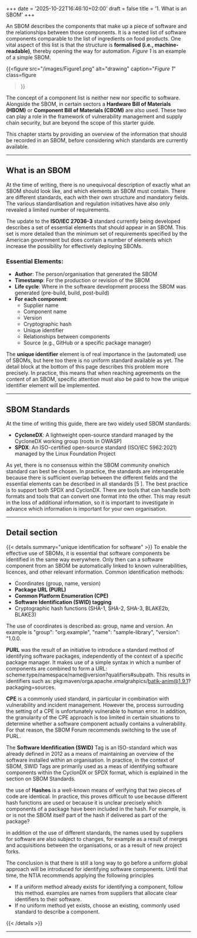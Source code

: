 +++
date = '2025-10-22T16:46:10+02:00'
draft = false
title = '1. What is an SBOM'
+++

An SBOM describes the components that make up a piece of software and the relationships between those components. It is a nested list of software components comparable to the list of ingredients on food products. One vital aspect of this list is that the structure is **formalised (i.e., machine-readable)**, thereby opening the way for automation. *Figure 1* is an example of a simple SBOM.

{{<figure 
src="/images/Figure1.png" 
alt="drawing"
caption="*Figure 1*"
class=figure
>}}

The concept of a component list is neither new nor specific to software. Alongside the SBOM, in certain sectors a **Hardware Bill of Materials (HBOM)** or **Component Bill of Materials (CBOM)** are also used. These two can play a role in the framework of vulnerability management and supply chain security, but are beyond the scope of this starter guide.

This chapter starts by providing an overview of the information that should be recorded in an SBOM, before considering which standards are currently available.

---
## What is an SBOM

At the time of writing, there is no unequivocal description of exactly what an SBOM should look like, and which elements an SBOM must contain. There are different standards, each with their own structure and mandatory fields. The various standardisation and regulation initiatives have also only revealed a limited number of requirements.

The update to the **ISO/IEC 27036-3** standard currently being developed describes a set of essential elements that should appear in an SBOM. This set is more detailed than the minimum set of requirements specified by the American government but does contain a number of elements which increase the possibility for effectively deploying SBOMs.

### Essential Elements:
- **Author**: The person/organisation that generated the SBOM
- **Timestamp**: For the production or revision of the SBOM
- **Life cycle**: Where in the software development process the SBOM was generated (pre-build, build, post-build)
- **For each component**:
  - Supplier name
  - Component name
  - Version
  - Cryptographic hash
  - Unique identifier
  - Relationships between components
  - Source (e.g., GitHub or a specific package manager)

The **unique identifier** element is of real importance in the (automated) use of SBOMs, but here too there is no uniform standard available as yet.
The detail block at the bottom of this page describes this problem more precisely. In practice, this means that when reaching agreements on the content of an SBOM, specific attention must also be paid to how the unique identifier element will be implemented.

---

## SBOM Standards

At the time of writing this guide, there are two widely used SBOM standards:
- **CycloneDX**: A lightweight open-source standard managed by the CycloneDX working group (roots in OWASP)
- **SPDX**: An ISO-certified open-source standard (ISO/IEC 5962:2021) managed by the Linux Foundation Project

As yet, there is no consensus within the SBOM community onwhich standard can best be chosen. In practice, the standards are interoperable because there is sufficient overlap between the different fields and the essential elements can be described in all standards [5 ]. 
The best practice is to support both SPDX and CyclonDX. There are tools that can handle both formats and tools that can convert one format into the other. This may result in the loss of additional information, so it is important to investigate in advance which information is important for your own organisation.


---
## Detail section

{{< details summary="unique identification for software" >}}
To enable the effective use of SBOMs, it is essential that software components be identified in the same way everywhere. Only then can a software component from an SBOM be automatically linked to known vulnerabilities, licences, and other relevant information.
Common identification methods:
- Coordinates (group, name, version)
- **Package URL (PURL)**
- **Common Platform Enumeration (CPE)**
- **Software Identification (SWID) tagging**
- Cryptographic hash functions (SHA-1, SHA-2, SHA-3, BLAKE2b, BLAKE3)

The use of coordinates is described as: group, name and version. 
An example is "group": "org.example", "name": "sample-library", 
"version": "1.0.0.

**PURL** was the result of an initiative to introduce a standard method of identifying software packages, independently of the context of a specific package manager. It makes use of a simple syntax in which a number of components are combined to form a URL: scheme:type/namespace/name@version?qualifiers#subpath. This results in identifiers such as: pkg:maven/orga.apache.xmalgrahpics/batik-anim@1.9.1?packaging=sources.

**CPE** is a commonly used standard, in particular in combination with vulnerability and incident management. However the, process surrouding the setting of a CPE is unfortunately vulnerable to human error. In addition, the granularity of the CPE approach is too limited in certain situations to determine whether a software component actually contains a vulnerability. For that reason, the SBOM Forum recommends switching to the use of PURL.

The **Software Idenfification (SWID)** Tag is an ISO-standard which was already defined in 2012 as a means of maintaining an overview of the software installed within an organisation. In practice, in the context of SBOM, SWID Tags are primarily used as a meas of identifying software components within the CyclonDX or SPDX format, which is explained in the section on SBOM Standards.

the use of **Hashes** is a well-known means of verifying that two pieces of code are identical. In practice, this proves difficult to use because different hash functions are used or because it is unclear precisely which components of a package have been included in the hash. For example, is or is not the SBOM itself part of the hash if delivered as part of the package?

in addition ot the use of different standards, the names used by suppliers for software are also subject to changes, for example as a result of merges and acquisitions between the organisations, or as a result of new project forks.

The conclusion is that there is still a long way to go before a uniform global approach will be introduced for identifying software components. Until that time, the NTIA recommends applying the following principles
- If a uniform method already exists for identifying a component, follow this method. examples are names from suppliers that allocate clear identifiers to their software.
- If no uniform method yet exists, choose an existing, commonly used standard to describe a component.


{{< /details >}}

---